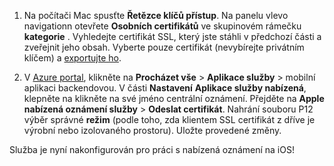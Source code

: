 

1. Na počítači Mac spusťte **Řetězce klíčů přístup**. Na panelu vlevo navigationn otevřete **Osobních certifikátů** ve skupinovém rámečku **kategorie** . Vyhledejte certifikát SSL, který jste stáhli v předchozí části a zveřejnit jeho obsah. Vyberte pouze certifikát (nevybírejte privátním klíčem) a [exportujte ho](https://support.apple.com/kb/PH20122?locale=en_US).

2. V [Azure portal](https://portal.azure.com/), klikněte na **Procházet vše** > **Aplikace služby** > mobilní aplikaci backendovou. V části **Nastavení** **Aplikace služby nabízená**, klepněte na klikněte na své jméno centrální oznámení. Přejděte na **Apple nabízená oznámení služby** > **Odeslat certifikát**. Nahrání souboru P12 výběr správné **režim** (podle toho, zda klientem SSL certifikát z dříve je výrobní nebo izolovaného prostoru). Uložte provedené změny.

Služba je nyní nakonfigurován pro práci s nabízená oznámení na iOS!

[1]: ./media/app-service-mobile-apns-configure-push/mobile-push-notification-hub.png
